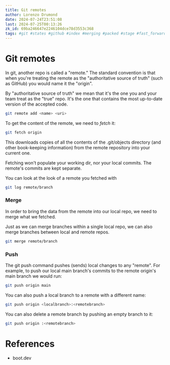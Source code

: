 ```yaml
---
title: Git remotes
author: Lorenzo Drumond
date: 2024-07-24T23:51:08
last: 2024-07-25T00:13:26
zk_id: 69ba246647e2246104dce78d3553c368
tags: #git #states #github #index #merging #packed #stage #fast_forward #primeagen #working_tree #delete #logs #history #repos #commit #git_directory #programming #optimal #fetch #workflow #snapshot #remote #push #plumbing #repository #reset #configuration #undoing #computer_science #compressed #rebase
---
```



# Git remotes

In git, another repo is called a "remote." The standard convention is that when you're treating the remote as the "authoritative source of truth" (such as GitHub) you would name it the "origin".

By "authoritative source of truth" we mean that it's the one you and your team treat as the "true" repo. It's the one that contains the most up-to-date version of the accepted code.

```bash
git remote add <name> <uri>
```

To get the content of the remote, we need to _fetch_ it:

```bash
git fetch origin
```

This downloads copies of all the contents of the .git/objects directory (and other book-keeping information) from the remote repository into your current one.

Fetching won't populate your working dir, nor your local commits. The remote's commits are kept separate.

You can look at the look of a remote you fetched with

```bash
git log remote/branch
```

### Merge

In order to bring the data from the remote into our local repo, we need to merge what we fetched.

Just as we can merge branches within a single local repo, we can also merge branches between local and remote repos.

```bash
git merge remote/branch
```

### Push

The git push command pushes (sends) local changes to any "remote". For example, to push our local main branch's commits to the remote origin's main branch we would run:

```bash
git push origin main
```

You can also push a local branch to a remote with a different name:

```bash
git push origin <localbranch>:<remotebranch>
```

You can also delete a remote branch by pushing an empty branch to it:

```bash
git push origin :<remotebranch>
```

# References

- boot.dev
